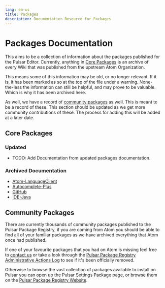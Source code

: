```yaml
---
lang: en-us
title: Packages
description: Documentation Resource for Packages
---
```


# Packages Documentation

This aims to be a collection of information about the packages published for the Pulsar Editor. Currently, anything in [Core Packages](#core-packages) is an archive of every Wiki that was published from the upstream Atom Organization.

This means some of this information may be old, or no longer relevant. If it is, it has been marked as so at the top of the file under a warning. None-the-less the information can still be helpful, and may prove to be valuable. Which is why it has been archived here.

As well, we have a record of [community packages](#community-packages) as well. This is meant to be a record of these. This section should be updated as we get more community contributions of these. The process for adding this will be added at a later date.

## Core Packages

### Updated

- TODO: Add Documentation from updated packages documentation.

### Archived Documentation

- [Atom-LanguageClient](/docs/packages/core/atom-languageclient/index.md)
- [Autocomplete-Plus](/docs/packages/core/autocomplete-plus/index.md)
- [GitHub](/docs/packages/core/github/index.md)
- [IDE-Java](/docs/packages/core/ide-java/index.md)

## Community Packages

There are currently thousands of community packages published to the Pulsar Package Registry, if you are coming from Atom you should be able to find all of your familiar packages as we have archived everything that Atom once had published.

If one of your favourite packages that you had on Atom is missing feel free to [contact us](https://pulsar-edit.dev/community.html) or take a look through the [Pulsar Package Registry Administrative Actions Log](https://github.com/pulsar-edit/package-backend/blob/main/docs/reference/Admin_Actions.md) to see if it's been officially removed.

Otherwise to browse the vast collection of packages available to install on Pulsar you can open up the Pulsar Settings Package page, or browse them on the [Pulsar Package Registry Website](https://web.pulsar-edit.dev/).
